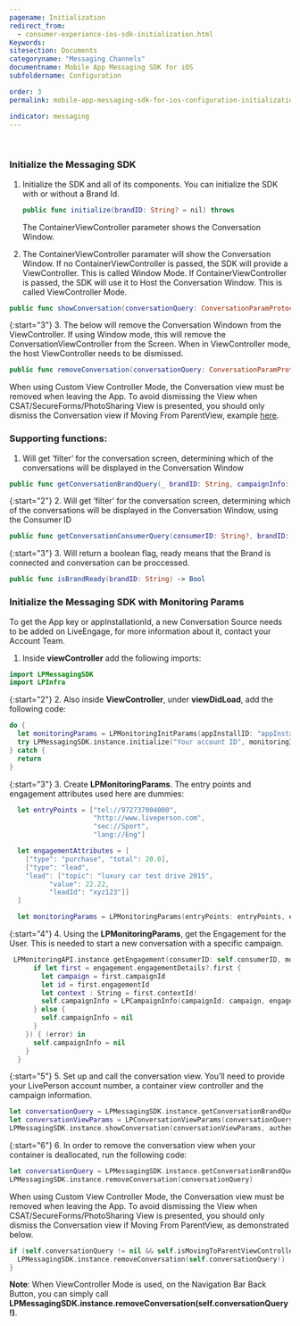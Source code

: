 ```yaml
---
pagename: Initialization
redirect_from:
  - consumer-experience-ios-sdk-initialization.html
Keywords:
sitesection: Documents
categoryname: "Messaging Channels"
documentname: Mobile App Messaging SDK for iOS
subfoldername: Configuration

order: 3
permalink: mobile-app-messaging-sdk-for-ios-configuration-initialization.html

indicator: messaging
---
```

<br>

### Initialize the Messaging SDK

1. Initialize the SDK and all of its components. You can initialize the SDK with or without a Brand Id.

   ```swift
   public func initialize(brandID: String? = nil) throws
   ```
   The ContainerViewController parameter shows the Conversation Window. 

2. The ContainerViewController paramater will show the Conversation Window. If no ContainerViewController is passed, the SDK will provide a ViewController. This is called Window Mode. If ContainerViewController is passed, the SDK will use it to Host the Conversation Window. This is called ViewController Mode.

```swift
public func showConversation(conversationQuery: ConversationParamProtocol, authenticationCode: String? = nil, containerViewController: UIViewController? = nil)
```

{:start="3"}
3. The below will remove the Conversation Windown from the ViewController. If using Window mode, this will remove the ConversationViewController from the Screen. When in ViewController mode, the host ViewController needs to be dismissed.

```swift
public func removeConversation(conversationQuery: ConversationParamProtocol)
```

<div class="important">
When using Custom View Controller Mode, the Conversation view must be removed when leaving the App. To avoid dismissing the View when CSAT/SecureForms/PhotoSharing View is presented, you should only dismiss the Conversation view if Moving From ParentView, example <a href="consumer-experience-ios-sdk-messaging-methods.html#removeconversation">here</a>.
</div>

### Supporting functions:

1. Will get ’filter’ for the conversation screen, determining which of the conversations will be displayed in the Conversation Window

```swift
public func getConversationBrandQuery(_ brandID: String, campaignInfo: LPCampaignInfo? = nil) -> ConversationParamProtocol
```

{:start="2"}
2. Will get ’filter’ for the conversation screen, determining which of the conversations will be displayed in the Conversation Window, using the Consumer ID

```swift
public func getConversationConsumerQuery(consumerID: String?, brandID: String, agentToken: String) -> ConversationParamProtocol
```

{:start="3"}
3. Will return a boolean flag, ready means that the Brand is connected and conversation can be proccessed.

```swift
public func isBrandReady(brandID: String) -> Bool
```

### Initialize the Messaging SDK with Monitoring Params
<div class="important">
To get the App key or appInstallationId, a new Conversation Source needs to be added on LiveEngage, for more information about it, contact your Account Team.
</div>

1. Inside **viewController** add the following imports:

```swift
import LPMessagingSDK
import LPInfra
```

{:start="2"}
2. Also inside **ViewController**, under **viewDidLoad**, add the following code:

```swift
do {
  let monitoringParams = LPMonitoringInitParams(appInstallID: "appInstallationId")
  try LPMessagingSDK.instance.initialize("Your account ID", monitoringInitParams: monitoringParams)
} catch {
  return
}
```

{:start="3"}
3. Create **LPMonitoringParams**. The entry points and engagement attributes used here are dummies:

```swift
  let entryPoints = ["tel://972737004000",
                     "http://www.liveperson.com",
                     "sec://Sport",
                     "lang://Eng"]

  let engagementAttributes = [
    ["type": "purchase", "total": 20.0],
    ["type": "lead",
    "lead": ["topic": "luxury car test drive 2015",
          "value": 22.22,
          "leadId": "xyz123"]]
  ]

  let monitoringParams = LPMonitoringParams(entryPoints: entryPoints, engagementAttributes: engagementAttributes)
```

{:start="4"}
4. Using the **LPMonitoringParams**, get the Engagement for the User. This is needed to start a new conversation with a specific campaign.

```swift
 LPMonitoringAPI.instance.getEngagement(consumerID: self.consumerID, monitoringParams: monitoringParams, completion: {
      if let first = engagement.engagementDetails?.first {
        let campaign = first.campaignId
        let id = first.engagementId
        let context : String = first.contextId!
        self.campaignInfo = LPCampaignInfo(campaignId: campaign, engagementId: id, contextId: context)
      } else {
        self.campaignInfo = nil
      }
    }) { (error) in
      self.campaignInfo = nil
    }
  }
```

{:start="5"}
5. Set up and call the conversation view. You’ll need to provide your LivePerson account number, a container view controller and the campaign information.

```swift
let conversationQuery = LPMessagingSDK.instance.getConversationBrandQuery("Your account ID", campaignInfo: campaignInfo)
let conversationViewParams = LPConversationViewParams(conversationQuery: conversationQuery, isViewOnly: false)
LPMessagingSDK.instance.showConversation(conversationViewParams, authenticationParams: nil)
```

{:start="6"}
6. In order to remove the conversation view when your container is deallocated, run the following code:

```swift
let conversationQuery = LPMessagingSDK.instance.getConversationBrandQuery(accountNumber)
LPMessagingSDK.instance.removeConversation(conversationQuery)
```

<div class="important">
When using Custom View Controller Mode, the Conversation view must be removed when leaving the App. To avoid dismissing the View when CSAT/SecureForms/PhotoSharing View is presented, you should only dismiss the Conversation view if Moving From ParentView, as demonstrated below.
</div>

```swift
if (self.conversationQuery != nil && self.isMovingToParentViewController){
  LPMessagingSDK.instance.removeConversation(self.conversationQuery!)
}
```

**Note**: When ViewController Mode is used, on the Navigation Bar Back Button, you can simply call **LPMessagingSDK.instance.removeConversation(self.conversationQuery!)**.
